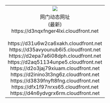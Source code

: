 ﻿<table>
  <tr></tr>
  <tr><td colspan=2 align=center><img src="https://d3nqxfnger4lxi.cloudfront.net/Up/oGate.jpg" /></td></tr>
  <tr><td colspan=2 align=center>网门动态网址<br/>(最新)
<br>https://d3nqxfnger4lxi.cloudfront.net
<br/>
<br>https://d31u6w2ca6xakh.cloudfront.net
<br>https://d35avyounub6i5.cloudfront.net
<br>https://d2epa7a6i08dph.cloudfront.net
<br>https://d2aq51134unpe5.cloudfront.net
<br>https://d2o3jaj79xiuam.cloudfront.net
<br>https://d2inino3t3ng6z.cloudfront.net
<br>https://d3839fnyft8fng.cloudfront.net
<br>https://dfx1f97nrxs65.cloudfront.net
<br>https://d4n6ydvgrx6rm.cloudfront.net
    </td>
  </tr>
</table>
